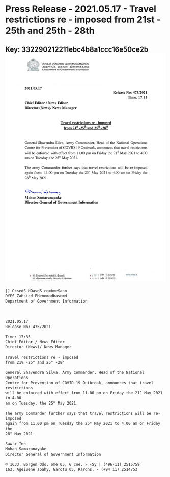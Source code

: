 # Press Release - 2021.05.17 - Travel restrictions re - imposed from 21st - 25th and 25th - 28th 
Key: 332290212211ebc4b8a1ccc16e50ce2b 
![img](img/332290212211ebc4b8a1ccc16e50ce2b.jpg)
---
```
|) OcsedS HOasdS combmeSano
DYES ZaHsicd PHenomadbasemd
Department of Government Information

 

2021.05.17
Release No: 475/2021

Time: 17:35
Chief Editor / News Editor
Director (News)/ News Manager

Travel restrictions re - imposed
from 21% -25" and 25" -28"

General Shavendra Silva, Army Commander, Head of the National Operations
Centre for Prevention of COVID 19 Outbreak, announces that travel restrictions
will be enforced with effect from 11.00 pm on Friday the 21‘ May 2021 to 4.00
am on Tuesday, the 25" May 2021.

The army Commander further says that travel restrictions will be re-imposed
again from 11.00 pm on Tuesday the 25* May 2021 to 4.00 am on Friday the
28" May 2021.

Saw > Inn
Mohan Samaranayake
Director General of Government Information

© 1633, Borgen Odo, ome 05, G coe. » «Sy | (496-11) 2515759
163, Ageiuene soahy, Garotu 05, Rardns. - (+94 11) 2514753

```
